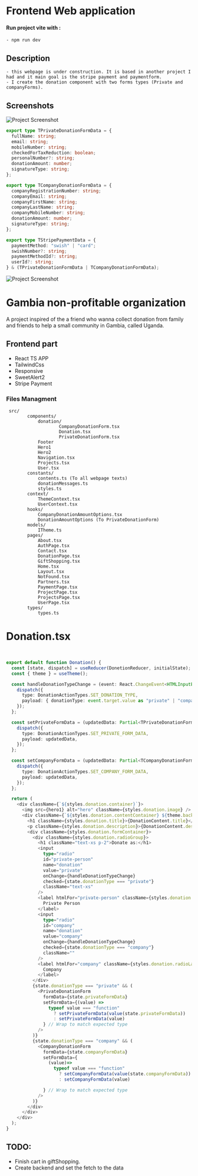 # Frontend Web application

#### Run project vite with :

    - npm run dev

## Description

    - this webpage is under construction. It is based in another project I had and it main goal is the stripe payment and paymentform.
    - I create the donation component with two forms types (Private and companyForms).

## Screenshots
![Project Screenshot](./src/assets/donationForm.png)

``` typescript
export type TPrivateDonationFormData = {
  fullName: string;
  email: string;
  mobileNumber: string;
  checkedForTaxReduction: boolean;
  personalNumber?: string;
  donationAmount: number;
  signatureType: string;
};

export type TCompanyDonationFormData = {
  companyRegistrationNumber: string;
  companyEmail: string;
  companyFirstName: string;
  companyLastName: string;
  companyMobileNumber: string;
  donationAmount: number;
  signatureType: string;
};

export type TStripePaymentData = {
  paymentMethod: "swish" | "card";
  swishNumber?: string;
  paymentMethodId?: string;
  userId?: string;
} & (TPrivateDonationFormData | TCompanyDonationFormData);
```


![Project Screenshot](./src/assets/payment.png)


# Gambia non-profitable organization

A project inspired of the a friend who wanna collect donation from family and friends to help a small community in Gambia, called Uganda.

## Frontend part

- React TS APP 
- TailwindCss
- Responsive
- SweetAlert2
- Stripe Payment


### Files Managment
```
 src/ 
        components/
            donation/
                    CompanyDonationForm.tsx
                    Donation.tsx
                    PrivateDonationForm.tsx
            Footer
            Hero1
            Hero2
            Navigation.tsx
            Projects.tsx
            User.tsx
        constants/
            contents.ts (To all webpage texts)
            donationMessages.ts
            styles.ts
        context/ 
            ThemeContext.tsx
            UserContext.tsx
        hooks/  
            CompanyDonationAmountOptions.tsx
            DonationAmountOptions (To PrivateDonationForm)
        models/
            ITheme.ts
        pages/ 
            About.tsx
            AuthPage.tsx
            Contact.tsx
            DonationPage.tsx
            GiftShopping.tsx
            Home.tsx
            Layout.tsx
            NotFound.tsx
            Partners.tsx
            PaymentPage.tsx
            ProjectPage.tsx
            ProjectsPage.tsx
            UserPage.tsx
        types/
            types.ts

```
 
# Donation.tsx

```typescript


export default function Donation() {
  const [state, dispatch] = useReducer(DonetionReducer, initialState);
  const { theme } = useTheme();

  const handleDonationTypeChange = (event: React.ChangeEvent<HTMLInputElement>) => {
    dispatch({
      type: DonationActionTypes.SET_DONATION_TYPE,
      payload: { donationType: event.target.value as "private" | "company" },
    });
  };

  const setPrivateFormData = (updatedData: Partial<TPrivateDonationFormData>) => {
    dispatch({
      type: DonationActionTypes.SET_PRIVATE_FORM_DATA,
      payload: updatedData,
    });
  };

  const setCompanyFormData = (updatedData: Partial<TCompanyDonationFormData>) => {
    dispatch({
      type: DonationActionTypes.SET_COMPANY_FORM_DATA,
      payload: updatedData,
    });
  };

  return (
    <div className={`${styles.donation.container}`}>
      <img src={hero1} alt="hero" className={styles.donation.image} />
      <div className={`${styles.donation.contentContainer} ${theme.background}`}>
        <h1 className={styles.donation.title}>{DonationContent.title}</h1>
        <p className={styles.donation.description}>{DonationContent.description}</p>
        <div className={styles.donation.formContainer}>
          <div className={styles.donation.radioGroup}>
            <h1 className="text-xs p-2">Donate as:</h1>
            <input
              type="radio"
              id="private-person"
              name="donation"
              value="private"
              onChange={handleDonationTypeChange}
              checked={state.donationType === "private"}
              className="text-xs"
            />
            <label htmlFor="private-person" className={styles.donation.radioLabel}>
              Private Person
            </label>
            <input
              type="radio"
              id="company"
              name="donation"
              value="company"
              onChange={handleDonationTypeChange}
              checked={state.donationType === "company"}
              className=""
            />
            <label htmlFor="company" className={styles.donation.radioLabel}>
              Company
            </label>
          </div>
          {state.donationType === "private" && (
            <PrivateDonationForm
              formData={state.privateFormData}
              setFormData={(value) =>
                typeof value === "function"
                  ? setPrivateFormData(value(state.privateFormData))
                  : setPrivateFormData(value)
              } // Wrap to match expected type
            />
          )}
          {state.donationType === "company" && (
            <CompanyDonationForm
              formData={state.companyFormData}
              setFormData={
                (value)=>
                  typeof value === "function"
                    ? setCompanyFormData(value(state.companyFormData))
                    : setCompanyFormData(value)

              } // Wrap to match expected type
            />
          )}
        </div>
      </div>
    </div>
  );
}
```
## TODO:
  - Finish cart in giftShopping.
  - Create backend and set the fetch to the data